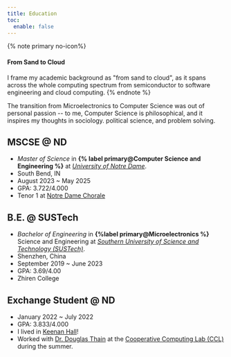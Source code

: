 ```yaml
---
title: Education
toc:
  enable: false
---
```


{% note primary no-icon%}

#### From Sand to Cloud

I frame my academic background as "from sand to cloud", as it spans across the
whole computing spectrum from semiconductor to software engineering and cloud
computing.
{% endnote %}

The transition from Microelectronics to Computer Science was out of personal
passion -- to me, Computer Science is philosophical, and it inspires my thoughts
in sociology. political science, and problem solving.

## MSCSE @ ND

- *Master of Science* in **{% label primary@Computer Science and Engineering
  %}** at [*University of Notre Dame*](https://nd.edu).
- South Bend, IN
- August 2023 ~ May 2025
- GPA: 3.722/4.000
- Tenor 1 at [Notre Dame Chorale](https://chorale.nd.edu)

## B.E. @ SUSTech

- *Bachelor of Engineering* in **{%label primary@Microelectronics %}** Science
  and Engineering at [*Southern University of Science and Technology
  (SUSTech)*](https://sustech.edu.cn).
- Shenzhen, China
- September 2019 ~ June 2023
- GPA: 3.69/4.00
- Zhiren College

## Exchange Student @ ND

- January 2022 ~ July 2022
- GPA: 3.833/4.000
- I lived in [Keenan Hall](https://sites.nd.edu/keenan-hall/)!
- Worked with [Dr. Douglas Thain](https://dthain.github.io) at the [Cooperative
  Computing Lab (CCL)](https://ccl.cse.nd.edu) during the summer.
